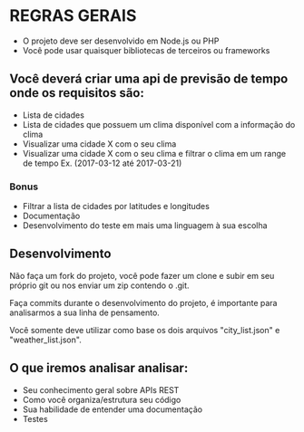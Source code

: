 # REGRAS GERAIS

- O projeto deve ser desenvolvido em Node.js ou PHP
- Você pode usar quaisquer bibliotecas de terceiros ou frameworks

## Você deverá criar uma api de previsão de tempo onde os requisitos são:
- Lista de cidades
- Lista de cidades que possuem um clima disponível com a informação do clima
- Visualizar uma cidade X com o seu clima
- Visualizar uma cidade X com o seu clima e filtrar o clima em um range de tempo Ex. (2017-03-12 até 2017-03-21)

### Bonus
- Filtrar a lista de cidades por latitudes e longitudes
- Documentação
- Desenvolvimento do teste em mais uma linguagem à sua escolha

## Desenvolvimento

Não faça um fork do projeto, você pode fazer um clone e subir em seu próprio git ou nos enviar um zip contendo o .git.

Faça commits durante o desenvolvimento do projeto, é importante para analisarmos a sua linha de pensamento.

Você somente deve utilizar como base os dois arquivos "city_list.json" e "weather_list.json".

## O que iremos analisar analisar:
- Seu conhecimento geral sobre APIs REST
- Como você organiza/estrutura seu código
- Sua habilidade de entender uma documentação
- Testes
